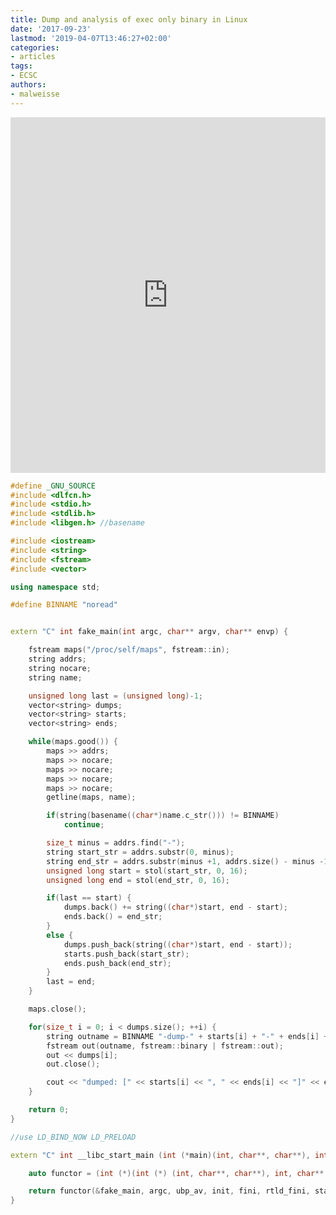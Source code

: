 ```yaml
---
title: Dump and analysis of exec only binary in Linux
date: '2017-09-23'
lastmod: '2019-04-07T13:46:27+02:00'
categories:
- articles
tags:
- ECSC
authors:
- malweisse
---
```


<style>
    .responsive-wrap iframe { max-width: 100%;}
</style>
<div class="responsive-wrap">
    <iframe src="https://docs.google.com/presentation/d/e/2PACX-1vRZu0TswsXPQqjXJc-p2kPs0BKF9-t-GIi0nQGoWdsELq_CzVX-mtj93f8B5M3FwYNR3948srQmBn8O/embed?start=false&loop=false&delayms=3000" frameborder="0" width="960" height="569" allowfullscreen="true" mozallowfullscreen="true" webkitallowfullscreen="true"></iframe>
</div>

```cpp
#define _GNU_SOURCE
#include <dlfcn.h>
#include <stdio.h>
#include <stdlib.h>
#include <libgen.h> //basename

#include <iostream>
#include <string>
#include <fstream>
#include <vector>

using namespace std;

#define BINNAME "noread"


extern "C" int fake_main(int argc, char** argv, char** envp) {

    fstream maps("/proc/self/maps", fstream::in);
    string addrs;
    string nocare;
    string name;

    unsigned long last = (unsigned long)-1;
    vector<string> dumps;
    vector<string> starts;
    vector<string> ends;

    while(maps.good()) {
        maps >> addrs;
        maps >> nocare;
        maps >> nocare;
        maps >> nocare;
        maps >> nocare;
        getline(maps, name);

        if(string(basename((char*)name.c_str())) != BINNAME)
            continue;

        size_t minus = addrs.find("-");
        string start_str = addrs.substr(0, minus);
        string end_str = addrs.substr(minus +1, addrs.size() - minus -1);
        unsigned long start = stol(start_str, 0, 16);
        unsigned long end = stol(end_str, 0, 16);

        if(last == start) {
            dumps.back() += string((char*)start, end - start);
            ends.back() = end_str;
        }
        else {
            dumps.push_back(string((char*)start, end - start));
            starts.push_back(start_str);
            ends.push_back(end_str);
        }
        last = end;
    }

    maps.close();

    for(size_t i = 0; i < dumps.size(); ++i) {
        string outname = BINNAME "-dump-" + starts[i] + "-" + ends[i] + ".bin";
        fstream out(outname, fstream::binary | fstream::out);
        out << dumps[i];
        out.close();

        cout << "dumped: [" << starts[i] << ", " << ends[i] << "]" << endl;
    }

    return 0;
}

//use LD_BIND_NOW LD_PRELOAD

extern "C" int __libc_start_main (int (*main)(int, char**, char**), int argc, char * * ubp_av, void (*init) (void), void (*fini) (void), void (*rtld_fini) (void), void (* stack_end)) {

    auto functor = (int (*)(int (*) (int, char**, char**), int, char**, void (*) (void), void (*) (void), void (*) (void), void (*)))dlsym(RTLD_NEXT, "__libc_start_main");

    return functor(&fake_main, argc, ubp_av, init, fini, rtld_fini, stack_end);
}

```
